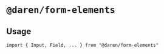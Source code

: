 # `@daren/form-elements`

## Usage

```
import { Input, Field, ... } from "@daren/form-elements"
```
